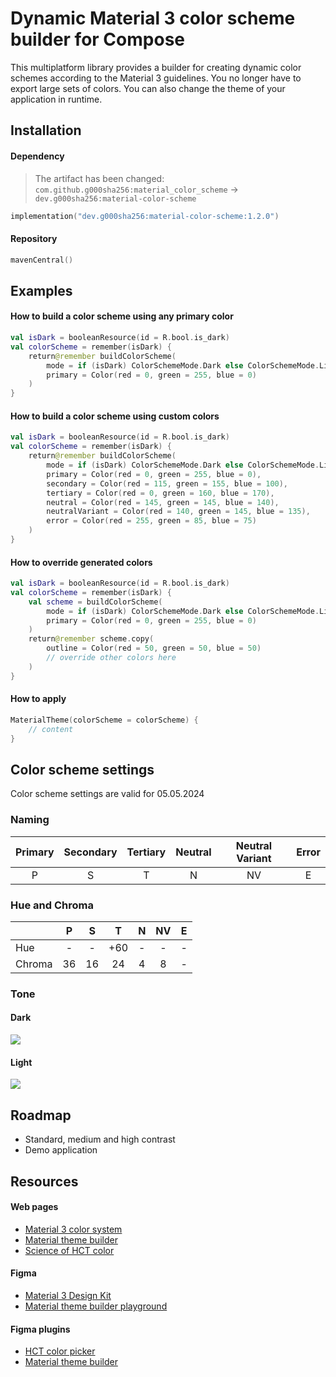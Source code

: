 # Dynamic Material 3 color scheme builder for Compose

This multiplatform library provides a builder for creating dynamic color schemes according to the
Material 3 guidelines. You no longer have to export large sets of colors. You can also change the
theme of your application in runtime.

## Installation

#### Dependency

> The artifact has been changed: `com.github.g000sha256:material_color_scheme` -> `dev.g000sha256:material-color-scheme`

```kotlin
implementation("dev.g000sha256:material-color-scheme:1.2.0")
```

#### Repository

```kotlin
mavenCentral()
```

## Examples

#### How to build a color scheme using any primary color

```kotlin
val isDark = booleanResource(id = R.bool.is_dark)
val colorScheme = remember(isDark) {
    return@remember buildColorScheme(
        mode = if (isDark) ColorSchemeMode.Dark else ColorSchemeMode.Light,
        primary = Color(red = 0, green = 255, blue = 0)
    )
}
```

#### How to build a color scheme using custom colors

```kotlin
val isDark = booleanResource(id = R.bool.is_dark)
val colorScheme = remember(isDark) {
    return@remember buildColorScheme(
        mode = if (isDark) ColorSchemeMode.Dark else ColorSchemeMode.Light,
        primary = Color(red = 0, green = 255, blue = 0),
        secondary = Color(red = 115, green = 155, blue = 100),
        tertiary = Color(red = 0, green = 160, blue = 170),
        neutral = Color(red = 145, green = 145, blue = 140),
        neutralVariant = Color(red = 140, green = 145, blue = 135),
        error = Color(red = 255, green = 85, blue = 75)
    )
}
```

#### How to override generated colors

```kotlin
val isDark = booleanResource(id = R.bool.is_dark)
val colorScheme = remember(isDark) {
    val scheme = buildColorScheme(
        mode = if (isDark) ColorSchemeMode.Dark else ColorSchemeMode.Light,
        primary = Color(red = 0, green = 255, blue = 0)
    )
    return@remember scheme.copy(
        outline = Color(red = 50, green = 50, blue = 50)
        // override other colors here
    )
}
```

#### How to apply

```kotlin
MaterialTheme(colorScheme = colorScheme) {
    // content
}
```

## Color scheme settings

Color scheme settings are valid for 05.05.2024

### Naming

| Primary | Secondary | Tertiary | Neutral | Neutral Variant | Error |
|:-------:|:---------:|:--------:|:-------:|:---------------:|:-----:|
|    P    |     S     |    T     |    N    |       NV        |   E   |

### Hue and Chroma

|        | P  | S  |  T  | N | NV | E |
|--------|:--:|:--:|:---:|:-:|:--:|:-:|
| Hue    | -  | -  | +60 | - | -  | - |
| Chroma | 36 | 16 | 24  | 4 | 8  | - |

### Tone

#### Dark

<img src="images/dark.png" />

#### Light

<img src="images/light.png" />

## Roadmap

- Standard, medium and high contrast
- Demo application

## Resources

#### Web pages

- [Material 3 color system](https://m3.material.io/styles/color/system/overview)
- [Material theme builder](https://material-foundation.github.io/material-theme-builder)
- [Science of HCT color](https://material.io/blog/science-of-color-design)

#### Figma

- [Material 3 Design Kit](https://www.figma.com/community/file/1035203688168086460)
- [Material theme builder playground](https://www.figma.com/community/plugin/1034969338659738588/material-theme-builder)

#### Figma plugins

- [HCT color picker](https://www.figma.com/community/plugin/1227923985322908257/hct-color-picker)
- [Material theme builder](https://www.figma.com/community/plugin/1034969338659738588/material-theme-builder)